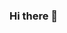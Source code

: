 ### Hi there 👋

<!--
**atikvibs1326/atikvibs1326** is a ✨ _special_ ✨ repository because its `README.md` (this file) appears on your GitHub profile.



Here are some ideas to get you started:
 [Connect with me 💬](https://atikvibs1326.github.io/Portfolio-Atikraja.github.io/)
- 🔭 I’m currently working on JAVA ,DataStructures and Development 
- 🌱 I’m currently learning ...javascript,webdevlopment,and data structures
- 👯 I’m looking to collaborate on ... java and devlopment
- 💬 Ask me about ...data-structures and algorithms ,application development,ideas and startups
- 📫 How to reach me: ... [Connect with me 💬](https://atikvibs1326.github.io/Portfolio-Atikraja.github.io/)
- 😄 Pronouns: ...atik
- ⚡ Fun fact: ...
-->
###
